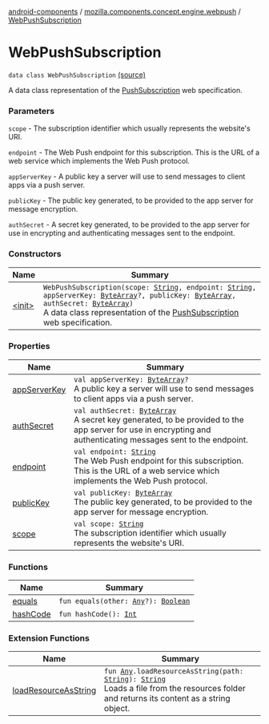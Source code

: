 [android-components](../../index.md) / [mozilla.components.concept.engine.webpush](../index.md) / [WebPushSubscription](./index.md)

# WebPushSubscription

`data class WebPushSubscription` [(source)](https://github.com/mozilla-mobile/android-components/blob/master/components/concept/engine/src/main/java/mozilla/components/concept/engine/webpush/WebPush.kt#L50)

A data class representation of the [PushSubscription](https://developer.mozilla.org/en-US/docs/Web/API/PushSubscription) web specification.

### Parameters

`scope` - The subscription identifier which usually represents the website's URI.

`endpoint` - The Web Push endpoint for this subscription.
This is the URL of a web service which implements the Web Push protocol.

`appServerKey` - A public key a server will use to send messages to client apps via a push server.

`publicKey` - The public key generated, to be provided to the app server for message encryption.

`authSecret` - A secret key generated, to be provided to the app server for use in encrypting
and authenticating messages sent to the endpoint.

### Constructors

| Name | Summary |
|---|---|
| [&lt;init&gt;](-init-.md) | `WebPushSubscription(scope: `[`String`](https://kotlinlang.org/api/latest/jvm/stdlib/kotlin/-string/index.html)`, endpoint: `[`String`](https://kotlinlang.org/api/latest/jvm/stdlib/kotlin/-string/index.html)`, appServerKey: `[`ByteArray`](https://kotlinlang.org/api/latest/jvm/stdlib/kotlin/-byte-array/index.html)`?, publicKey: `[`ByteArray`](https://kotlinlang.org/api/latest/jvm/stdlib/kotlin/-byte-array/index.html)`, authSecret: `[`ByteArray`](https://kotlinlang.org/api/latest/jvm/stdlib/kotlin/-byte-array/index.html)`)`<br>A data class representation of the [PushSubscription](https://developer.mozilla.org/en-US/docs/Web/API/PushSubscription) web specification. |

### Properties

| Name | Summary |
|---|---|
| [appServerKey](app-server-key.md) | `val appServerKey: `[`ByteArray`](https://kotlinlang.org/api/latest/jvm/stdlib/kotlin/-byte-array/index.html)`?`<br>A public key a server will use to send messages to client apps via a push server. |
| [authSecret](auth-secret.md) | `val authSecret: `[`ByteArray`](https://kotlinlang.org/api/latest/jvm/stdlib/kotlin/-byte-array/index.html)<br>A secret key generated, to be provided to the app server for use in encrypting and authenticating messages sent to the endpoint. |
| [endpoint](endpoint.md) | `val endpoint: `[`String`](https://kotlinlang.org/api/latest/jvm/stdlib/kotlin/-string/index.html)<br>The Web Push endpoint for this subscription. This is the URL of a web service which implements the Web Push protocol. |
| [publicKey](public-key.md) | `val publicKey: `[`ByteArray`](https://kotlinlang.org/api/latest/jvm/stdlib/kotlin/-byte-array/index.html)<br>The public key generated, to be provided to the app server for message encryption. |
| [scope](scope.md) | `val scope: `[`String`](https://kotlinlang.org/api/latest/jvm/stdlib/kotlin/-string/index.html)<br>The subscription identifier which usually represents the website's URI. |

### Functions

| Name | Summary |
|---|---|
| [equals](equals.md) | `fun equals(other: `[`Any`](https://kotlinlang.org/api/latest/jvm/stdlib/kotlin/-any/index.html)`?): `[`Boolean`](https://kotlinlang.org/api/latest/jvm/stdlib/kotlin/-boolean/index.html) |
| [hashCode](hash-code.md) | `fun hashCode(): `[`Int`](https://kotlinlang.org/api/latest/jvm/stdlib/kotlin/-int/index.html) |

### Extension Functions

| Name | Summary |
|---|---|
| [loadResourceAsString](../../mozilla.components.support.test.file/kotlin.-any/load-resource-as-string.md) | `fun `[`Any`](https://kotlinlang.org/api/latest/jvm/stdlib/kotlin/-any/index.html)`.loadResourceAsString(path: `[`String`](https://kotlinlang.org/api/latest/jvm/stdlib/kotlin/-string/index.html)`): `[`String`](https://kotlinlang.org/api/latest/jvm/stdlib/kotlin/-string/index.html)<br>Loads a file from the resources folder and returns its content as a string object. |
